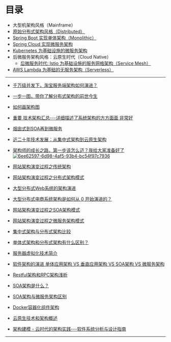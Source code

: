 # 目录

* 大型机架构风格（Mainframe）
* [原始分布式架构风格（Distributed）](https://icyfenix.cn/architecture/architect-history/primitive-distribution.html)
* [Spring Boot 实现单体架构（Monolithic）](https://icyfenix.cn/architecture/architect-history/monolithic.html)
* [Spring Cloud 实现微服务架构](https://icyfenix.cn/architecture/architect-history/soa.html)
* [Kubernetes 为基础设施的微服务架构](https://icyfenix.cn/architecture/architect-history/microservices.html)
* 后微服务架构风格：云原生时代（Cloud Native）
  * [后微服务时代: Istio 为基础设施的服务网格架构（Service Mesh）](https://icyfenix.cn/architecture/architect-history/post-microservices.html)
* [AWS Lambda 为基础的无服务架构（Serverless）](https://icyfenix.cn/architecture/architect-history/serverless.html)

---

 * [千万级并发下，淘宝服务端架构如何演进？](https://developer.51cto.com/art/201906/597895.htm)
 * [一步一图，带你了解分布式架构的前世今生](https://developer.51cto.com/art/201906/597667.htm)
 * [如何画架构图](https://www.zhihu.com/question/27440059/answer/1381203176?utm_source=wechat_session&utm_medium=social&utm_oi=991812777480134656&utm_content=group3_Answer&utm_campaign=shareopn)
 * [重要  技术架构汇总---详细描述了系统架构的方方面面  非常好](https://zhuanlan.zhihu.com/p/114876283?utm_source=wechat_session&utm_medium=social&utm_oi=991812777480134656&utm_content=first)
 * [烟囱式到SOA再到微服务](https://www.jianshu.com/p/a095c59baf31)
 * [近二十年技术发展：从集中式架构到云原生架构](https://blog.csdn.net/weixin_44326589/article/details/93894615)
 * [架构师的成长之路，第一步该怎么迈？我给大家准备好了](https://zhuanlan.zhihu.com/p/336838942)
 <a href="https://ibb.co/M53YF64"><img src="https://i.ibb.co/DgSx0py/6ee62597-6d98-4af5-93b4-bc54f97c7936.png" alt="6ee62597-6d98-4af5-93b4-bc54f97c7936" border="0"></a>
 
 * [网站架构演变过程之传统架构](https://www.bilibili.com/video/av37162103?p=2)
 * [网站架构演变过程之分布式架构模式](https://www.bilibili.com/video/av37162103?p=3)
 * [大型分布式Web系统的架构演进](https://mp.weixin.qq.com/s?__biz=MzA3ODIxNjYxNQ==&mid=2247487243&amp;idx=1&amp;sn=106d94eeb483a75f8398ab5b82897b89&source=41#wechat_redirect)
 * [大型分布式电商系统架构是如何从 0 开始演进的？](https://mp.weixin.qq.com/s?__biz=MzA3ODIxNjYxNQ==&mid=2247487334&amp;idx=1&amp;sn=5c56fe0c9b41942a1cd498ee2dcca3cd&source=41#wechat_redirect)
 * [网站架构演变过程之SOA架构模式](https://www.bilibili.com/video/av37162103?p=4)
 * [网站架构演变过程之微服务架构模式](https://www.bilibili.com/video/av37162103?p=5)
 
* [集中式架构与分布式架构比较](https://blog.csdn.net/qq_27384769/article/details/80223473) 
* [单体式架构和分布式架构有什么区别？](https://github.com/stevenli91748/System-Design/blob/master/单体架构基础/README.md)
* [服务器虚拟化技术简介](https://www.cnblogs.com/yogurtwu/p/9989200.html)
* [软件架构的演进 单体应用架构 VS 垂直应用架构 VS SOA架构 VS 微服务架构](https://blog.csdn.net/weixin_33446857/article/details/104170471?depth_1-utm_source=distribute.pc_relevant.none-task&utm_source=distribute.pc_relevant.none-task)
* [Restful架构和RPC架构浅析](https://blog.csdn.net/AlbenXie/article/details/104736868)
* [SOA架构是什么？](https://blog.csdn.net/u013343616/article/details/79460398)
* [SOA架构与微服务架构区别](https://www.bilibili.com/video/av37162103?from=search&seid=16399121196147863362)
* [Docker容器化组件架构](https://www.jdon.com/artichect/docker-containerization.html)
* [云原生技术和架构概述](https://blog.csdn.net/BtB5e6Nsu1g511Eg5XEg/article/details/86326182)
* [架构建模 - 云时代的架构实践---软件系统分析与设计指南](https://sysu-swsad.github.io/swad-guide/11-architecture-design-methods.html)
--- 


